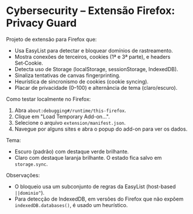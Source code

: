 # Cybersecurity – Extensão Firefox: Privacy Guard

Projeto de extensão para Firefox que:

- Usa EasyList para detectar e bloquear domínios de rastreamento.
- Mostra conexões de terceiros, cookies (1ª e 3ª parte), e headers Set‑Cookie.
- Detecta uso de Storage (localStorage, sessionStorage, IndexedDB).
- Sinaliza tentativas de canvas fingerprinting.
- Heurística de sincronismo de cookies (cookie syncing).
- Placar de privacidade (0–100) e alternância de tema (claro/escuro).

Como testar localmente no Firefox:

1. Abra `about:debugging#/runtime/this-firefox`.
2. Clique em "Load Temporary Add-on…".
3. Selecione o arquivo `extension/manifest.json`.
4. Navegue por alguns sites e abra o popup do add-on para ver os dados.

Tema:

- Escuro (padrão) com destaque verde brilhante.
- Claro com destaque laranja brilhante. O estado fica salvo em `storage.sync`.

Observações:

- O bloqueio usa um subconjunto de regras da EasyList (host-based `||dominio^`).
- Para detecção de IndexedDB, em versões do Firefox que não expõem `indexedDB.databases()`, é usado um heurístico.

